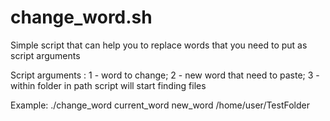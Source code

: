 # change_word.sh

Simple script that can help you to replace words that you need to put as script arguments

Script arguments : 
  1 - word to change; 
  2 - new word that need to paste; 
  3 - within folder in path script will start finding files

Example: ./change_word current_word new_word /home/user/TestFolder
